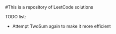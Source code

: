 #This is a repository of LeetCode solutions

TODO list:
  - Attempt TwoSum again to make it more efficient